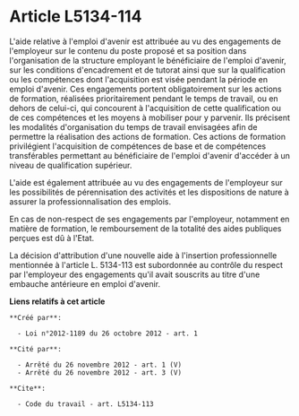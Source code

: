 # Article L5134-114

L'aide relative à l'emploi d'avenir est attribuée au vu des engagements de l'employeur sur le contenu du poste proposé et sa
position dans l'organisation de la structure employant le bénéficiaire de l'emploi d'avenir, sur les conditions d'encadrement
et de tutorat ainsi que sur la qualification ou les compétences dont l'acquisition est visée pendant la période en emploi
d'avenir. Ces engagements portent obligatoirement sur les actions de formation, réalisées prioritairement pendant le temps de
travail, ou en dehors de celui-ci, qui concourent à l'acquisition de cette qualification ou de ces compétences et les moyens
à mobiliser pour y parvenir. Ils précisent les modalités d'organisation du temps de travail envisagées afin de permettre la
réalisation des actions de formation. Ces actions de formation privilégient l'acquisition de compétences de base et de
compétences transférables permettant au bénéficiaire de l'emploi d'avenir d'accéder à un niveau de qualification supérieur. 

L'aide est également attribuée au vu des engagements de l'employeur sur les possibilités de pérennisation des activités et
les dispositions de nature à assurer la professionnalisation des emplois. 

En cas de non-respect de ses engagements par l'employeur, notamment en matière de formation, le remboursement de la totalité
des aides publiques perçues est dû à l'Etat. 

La décision d'attribution d'une nouvelle aide à l'insertion professionnelle mentionnée à l'article L. 5134-113 est
subordonnée au contrôle du respect par l'employeur des engagements qu'il avait souscrits au titre d'une embauche antérieure
en emploi d'avenir.

**Liens relatifs à cet article**

	**Créé par**:

	  - Loi n°2012-1189 du 26 octobre 2012 - art. 1

	**Cité par**:

	  - Arrêté du 26 novembre 2012 - art. 1 (V)
	  - Arrêté du 26 novembre 2012 - art. 3 (V)

	**Cite**:

	  - Code du travail - art. L5134-113
